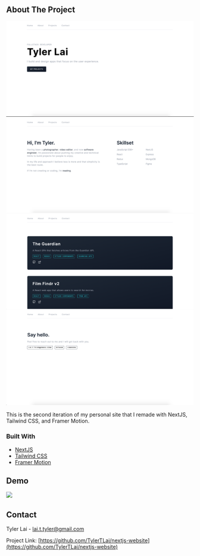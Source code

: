 ## About The Project

![home](https://raw.githubusercontent.com/TylerTLai/nextjs-website/master/screenshots/home.png)
![about](https://raw.githubusercontent.com/TylerTLai/nextjs-website/master/screenshots/about.png)
![projects](https://raw.githubusercontent.com/TylerTLai/nextjs-website/master/screenshots/projects.png)
![contact](https://raw.githubusercontent.com/TylerTLai/nextjs-website/master/screenshots/contact.png)

This is the second iteration of my personal site that I remade with NextJS, Tailwind CSS, and Framer Motion.

### Built With

* [NextJS](https://nextjs.org)
* [Tailwind CSS](https://tailwindcss.com)
* [Framer Motion](https://www.framer.com/motion/)



## Demo

![](nextjs-website-demo.gif)


## Contact

Tyler Lai - lai.t.tyler@gmail.com

Project Link: [https://github.com/TylerTLai/nextjs-website](https://github.com/TylerTLai/nextjs-website)
